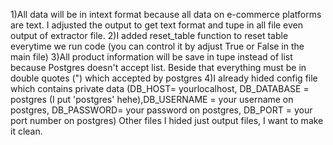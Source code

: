 1)All data will be in intext format because all data on e-commerce platforms are text. I adjusted the output to get text format and tupe in all file even output of extractor file.
2)I added reset_table function to reset table everytime we run code (you can control it by adjust True or False in the main file)
3)All product information will be save in tupe instead of list because Postgres doesn't accept list. Beside that everything must be in double quotes (") which accepted by postgres
4)I already hided config file which contains private data (DB_HOST= yourlocalhost, DB_DATABASE = postgres (I put 'postgres' hehe),DB_USERNAME = your username on postgres, DB_PASSWORD= your password on postgres, DB_PORT = your port number on postgres)
Other files I hided just output files, I want to make it clean.

